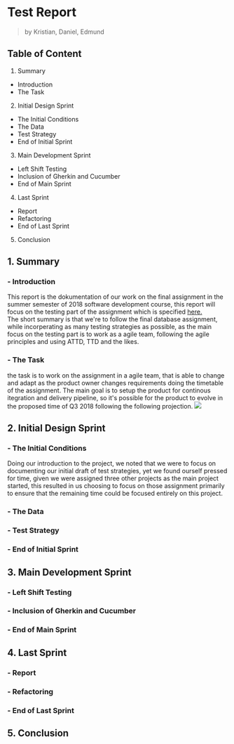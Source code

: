 # Test Report
> by Kristian, Daniel, Edmund

## Table of Content
1. Summary
  - Introduction
  - The Task
2. Initial Design Sprint
  - The Initial Conditions
  - The Data
  - Test Strategy
  - End of Initial Sprint
3. Main Development Sprint
  - Left Shift Testing
  - Inclusion of Gherkin and Cucumber
  - End of Main Sprint
4. Last Sprint
  - Report
  - Refactoring
  - End of Last Sprint
5. Conclusion

## 1. Summary
###  - Introduction
This report is the dokumentation of our work on the final assignment in the summer semester of 2018 software development course,
this report will focus on the testing part of the assignment which is specified 
[here.](https://github.com/datsoftlyngby/soft2018spring-test-teaching-material/blob/master/exercises/Final%20Assignment%202018.pdf)   
The short summary is that we're to follow the final database assignment, while incorperating as many testing strategies as possible,
as the main focus on the testing part is to work as a agile team, following the agile principles and using ATTD, TTD and the likes.
###  - The Task
the task is to work on the assignment in a agile team, that is able to change and adapt as the product owner changes requirements doing
the timetable of the assignment. The main goal is to setup the product for continous itegration and delivery pipeline, so it's possible
for the product to evolve in the proposed time of Q3 2018 following the following projection. 
![](https://www.praqma.com/images/stories/code-storyline/storyline.jpg)
## 2. Initial Design Sprint
###  - The Initial Conditions
Doing our introduction to the project, we noted that we were to focus on documenting our initial draft of test strategies, 
yet we found ourself pressed for time, given we were assigned three other projects
as the main project started, this resulted in us choosing to focus on those assignment primarily to ensure that the remaining time
could be focused entirely on this project.
###  - The Data

###  - Test Strategy
###  - End of Initial Sprint
## 3. Main Development Sprint
###  - Left Shift Testing
###  - Inclusion of Gherkin and Cucumber
###  - End of Main Sprint
## 4. Last Sprint
###  - Report
###  - Refactoring
###  - End of Last Sprint
## 5. Conclusion
